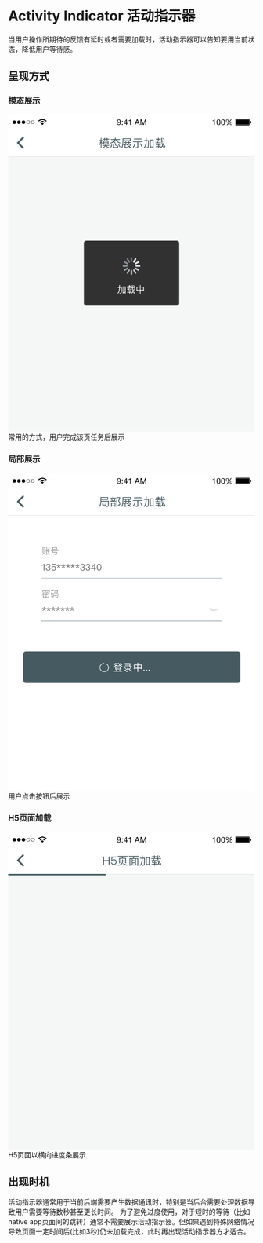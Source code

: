 # Activity Indicator 活动指示器
当用户操作所期待的反馈有延时或者需要加载时，活动指示器可以告知要用当前状态，降低用户等待感。

## 呈现方式



### 模态展示

<img src="../images/mobile_guide/activityindicator_1.png" align="right"/>

常用的方式，用户完成该页任务后展示


### 局部展示

<img src="../images/mobile_guide/activityindicator_2.png" align="right"/>

用户点击按钮后展示


### H5页面加载

<img src="../images/mobile_guide/activityindicator_3.png" align="right"/>

H5页面以横向进度条展示


## 出现时机
活动指示器通常用于当前后端需要产生数据通讯时，特别是当后台需要处理数据导致用户需要等待数秒甚至更长时间。
为了避免过度使用，对于短时的等待（比如native app页面间的跳转）通常不需要展示活动指示器。但如果遇到特殊网络情况导致页面一定时间后(比如3秒)仍未加载完成，此时再出现活动指示器方才适合。

